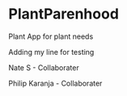 # PlantParenhood
Plant App for plant needs


Adding my line for testing


Nate S - Collaborater 


Philip Karanja - Collaborater 

